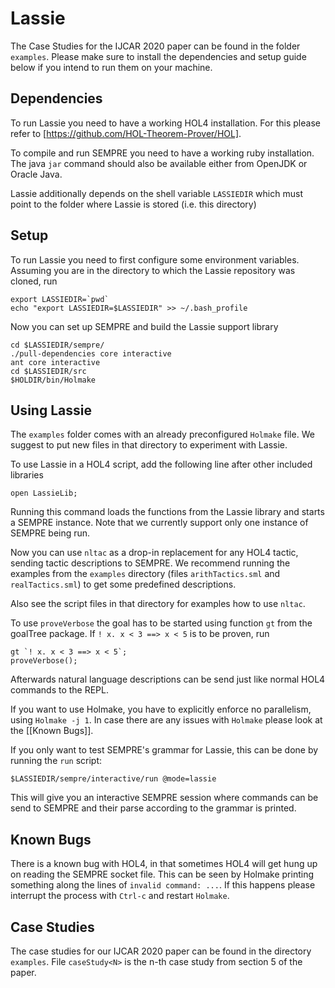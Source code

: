 # Lassie

The Case Studies for the IJCAR 2020 paper can be found in the folder `examples`.
Please make sure to install the dependencies and setup guide below if you intend
to run them on your machine.

## Dependencies

To run Lassie you need to have a working HOL4 installation.
For this please refer to [https://github.com/HOL-Theorem-Prover/HOL].

To compile and run SEMPRE you need to have a working ruby installation.
The java `jar` command should also be available either from OpenJDK or Oracle Java.

Lassie additionally depends on the shell variable `LASSIEDIR` which must point
to the folder where Lassie is stored (i.e. this directory)

## Setup

To run Lassie you need to first configure some environment variables.
Assuming you are in the directory to which the Lassie repository was cloned, run

    export LASSIEDIR=`pwd`
    echo "export LASSIEDIR=$LASSIEDIR" >> ~/.bash_profile

Now you can set up SEMPRE and build the Lassie support library

    cd $LASSIEDIR/sempre/
    ./pull-dependencies core interactive
    ant core interactive
    cd $LASSIEDIR/src
    $HOLDIR/bin/Holmake

## Using Lassie

The `examples` folder comes with an already preconfigured `Holmake` file. We
suggest to put new files in that directory to experiment with Lassie.

To use Lassie in a HOL4 script, add the following line after other included
libraries

    open LassieLib;

Running this command loads the functions from the Lassie library and starts
a SEMPRE instance.
Note that we currently support only one instance of SEMPRE being run.

Now you can use `nltac` as a drop-in replacement for any HOL4 tactic, sending
tactic descriptions to SEMPRE.
We recommend running the examples from the `examples` directory (files
`arithTactics.sml` and `realTactics.sml`) to get some predefined descriptions.

Also see the script files in that directory for examples how to use `nltac`.

To use `proveVerbose` the goal has to be started using function `gt` from the
goalTree package. If `! x. x < 3 ==> x < 5` is to be proven, run

    gt `! x. x < 3 ==> x < 5`;
    proveVerbose();

Afterwards natural language descriptions can be send just like normal HOL4
commands to the REPL.

If you want to use Holmake, you have to explicitly enforce no parallelism, using
`Holmake -j 1`.
In case there are any issues with `Holmake` please look at the [[Known Bugs]].

If you only want to test SEMPRE's grammar for Lassie, this can be done by running
the `run` script:

    $LASSIEDIR/sempre/interactive/run @mode=lassie

This will give you an interactive SEMPRE session where commands can be send to
SEMPRE and their parse according to the grammar is printed.

## Known Bugs

There is a known bug with HOL4, in that sometimes HOL4 will get hung up on
reading the SEMPRE socket file.
This can be seen by Holmake printing something along the lines of `invalid command: ...`.
If this happens please interrupt the process with `Ctrl-c` and restart `Holmake`.

## Case Studies

The case studies for our IJCAR 2020 paper can be found in the directory `examples`.
File `caseStudy<N>` is the n-th case study from section 5 of the paper.